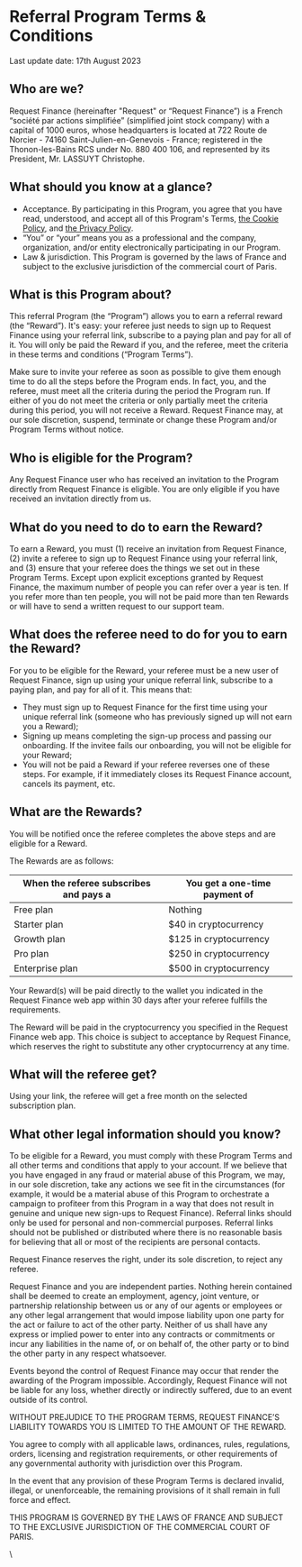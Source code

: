 # Referral Program Terms & Conditions

Last update date: 17th August 2023

## Who are we? <a href="#docs-internal-guid-f5a1c120-7fff-955f-1f87-9d275129f3b4" id="docs-internal-guid-f5a1c120-7fff-955f-1f87-9d275129f3b4"></a>

Request Finance (hereinafter "Request" or “Request Finance”) is a French “société par actions simplifiée” (simplified joint stock company) with a capital of 1000 euros, whose headquarters is located at 722 Route de Norcier - 74160 Saint-Julien-en-Genevois - France; registered in the Thonon-les-Bains RCS under No. 880 400 106, and represented by its President, Mr. LASSUYT Christophe.

## What should you know at a glance?

* Acceptance. By participating in this Program, you agree that you have read, understood, and accept all of this Program's Terms, [the Cookie Policy](https://support.request.finance/legal/cookies), and [the Privacy Policy](https://support.request.finance/legal/privacy).
* “You” or “your” means you as a professional and the company, organization, and/or entity electronically participating in our Program.
* Law & jurisdiction. This Program is governed by the laws of France and subject to the exclusive jurisdiction of the commercial court of Paris.

## What is this Program about?

This referral Program (the “Program”) allows you to earn a referral reward (the “Reward”). It's easy: your referee just needs to sign up to Request Finance using your referral link, subscribe to a paying plan and pay for all of it. You will only be paid the Reward if you, and the referee, meet the criteria in these terms and conditions (“Program Terms”).

Make sure to invite your referee as soon as possible to give them enough time to do all the steps before the Program ends. In fact, you, and the referee, must meet all the criteria during the period the Program run. If either of you do not meet the criteria or only partially meet the criteria during this period, you will not receive a Reward. Request Finance may, at our sole discretion, suspend, terminate or change these Program and/or Program Terms without notice.

## Who is eligible for the Program?

Any Request Finance user who has received an invitation to the Program directly from Request Finance is eligible. You are only eligible if you have received an invitation directly from us.

## What do you need to do to earn the Reward?

To earn a Reward, you must (1) receive an invitation from Request Finance, (2) invite a referee to sign up to Request Finance using your referral link, and (3) ensure that your referee does the things we set out in these Program Terms. Except upon explicit exceptions granted by Request Finance, the maximum number of people you can refer over a year is ten. If you refer more than ten people, you will not be paid more than ten Rewards or will have to send a written request to our support team.&#x20;

## What does the referee need to do for you to earn the Reward?

For you to be eligible for the Reward, your referee must be a new user of Request Finance, sign up using your unique referral link, subscribe to a paying plan, and pay for all of it. This means that:

* They must sign up to Request Finance for the first time using your unique referral link (someone who has previously signed up will not earn you a Reward);
* Signing up means completing the sign-up process and passing our onboarding. If the invitee fails our onboarding, you will not be eligible for your Reward;
* You will not be paid a Reward if your referee reverses one of these steps. For example, if it immediately closes its Request Finance account, cancels its payment, etc.

## What are the Rewards?

You will be notified once the referee completes the above steps and are eligible for a Reward.&#x20;

The Rewards are as follows:&#x20;

| When the referee subscribes and pays a | You get a one-time payment of  |
| -------------------------------------- | ------------------------------ |
| Free plan                              | Nothing                        |
| Starter plan                           | $40 in cryptocurrency          |
| Growth plan                            | $125 in cryptocurrency         |
| Pro plan                               | $250 in cryptocurrency         |
| Enterprise plan                        | $500 in cryptocurrency         |

Your Reward(s) will be paid directly to the wallet you indicated in the Request Finance web app within 30 days after your referee fulfills the requirements.

The Reward will be paid in the cryptocurrency you specified in the Request Finance web app. This choice is subject to acceptance by Request Finance, which reserves the right to substitute any other cryptocurrency at any time.&#x20;

## What will the referee get?&#x20;

Using your link, the referee will get a free month on the selected subscription plan.&#x20;

## What other legal information should you know?

To be eligible for a Reward, you must comply with these Program Terms and all other terms and conditions that apply to your account. If we believe that you have engaged in any fraud or material abuse of this Program, we may, in our sole discretion, take any actions we see fit in the circumstances (for example, it would be a material abuse of this Program to orchestrate a campaign to profiteer from this Program in a way that does not result in genuine and unique new sign-ups to Request Finance). Referral links should only be used for personal and non-commercial purposes. Referral links should not be published or distributed where there is no reasonable basis for believing that all or most of the recipients are personal contacts.

Request Finance reserves the right, under its sole discretion, to reject any referee.&#x20;

Request Finance and you are independent parties. Nothing herein contained shall be deemed to create an employment, agency, joint venture, or partnership relationship between us or any of our agents or employees or any other legal arrangement that would impose liability upon one party for the act or failure to act of the other party. Neither of us shall have any express or implied power to enter into any contracts or commitments or incur any liabilities in the name of, or on behalf of, the other party or to bind the other party in any respect whatsoever.

Events beyond the control of Request Finance may occur that render the awarding of the Program impossible. Accordingly, Request Finance will not be liable for any loss, whether directly or indirectly suffered, due to an event outside of its control.&#x20;

WITHOUT PREJUDICE TO THE PROGRAM TERMS, REQUEST FINANCE’S LIABILITY TOWARDS YOU IS LIMITED TO THE AMOUNT OF THE REWARD.

You agree to comply with all applicable laws, ordinances, rules, regulations, orders, licensing and registration requirements, or other requirements of any governmental authority with jurisdiction over this Program.

In the event that any provision of these Program Terms is declared invalid, illegal, or unenforceable, the remaining provisions of it shall remain in full force and effect.

THIS PROGRAM IS GOVERNED BY THE LAWS OF FRANCE AND SUBJECT TO THE EXCLUSIVE JURISDICTION OF THE COMMERCIAL COURT OF PARIS.

\
